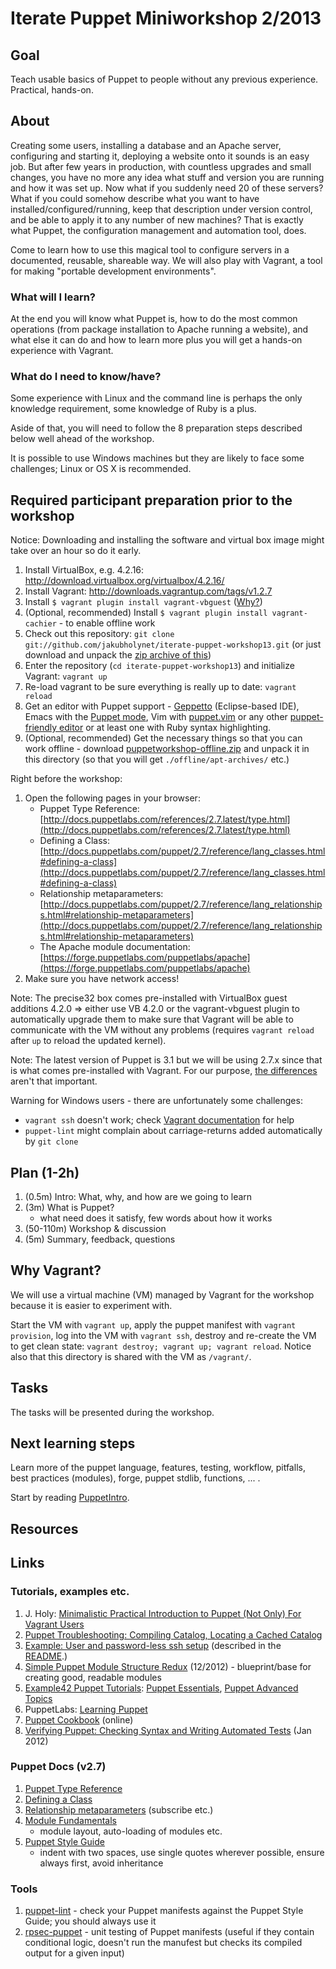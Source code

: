 Iterate Puppet Miniworkshop 2/2013
==================================

Goal
-----

Teach usable basics of Puppet to people without any previous
experience. Practical, hands-on.

About
-----
Creating some users, installing a database and an Apache server, configuring and starting it, deploying a website onto it sounds is an easy job. But after few years in production, with countless upgrades and small changes, you have no more any idea what stuff and version you are running and how it was set up. Now what if you suddenly need 20 of these servers?
What if you could somehow describe what you want to have installed/configured/running, keep that description under version control, and be able to apply it to any number of new machines? That is exactly what Puppet, the configuration management and automation tool, does.

Come to learn how to use this magical tool to configure servers in a documented, reusable, shareable way. We will also play with Vagrant, a tool for making "portable development environments".

### What will I learn?
At the end you will know what Puppet is, how to do the most common operations (from package installation to Apache running a website), and what else it can do and how to learn more plus you will get a hands-on experience with Vagrant.

### What do I need to know/have?
Some experience with Linux and the command line is perhaps the only
knowledge requirement, some knowledge of Ruby is a plus.

Aside of that, you will need to follow the 8 preparation steps described
below well ahead of the workshop.

It is possible to use Windows machines but they are likely to face some
challenges; Linux or OS X is recommended.

Required participant preparation prior to the workshop
------------------------------------------------------

Notice: Downloading and installing the software and virtual box image
might take over an hour so do it early.


1. Install VirtualBox, e.g. 4.2.16: http://download.virtualbox.org/virtualbox/4.2.16/
2. Install Vagrant: http://downloads.vagrantup.com/tags/v1.2.7
3. Install `$ vagrant plugin install vagrant-vbguest` ([Why?](http://theholyjava.wordpress.com/wiki/tools/vagrant-notes/#tip_install_vagrant-vbguest))
4. (Optional, recommended) Install `$ vagrant plugin install vagrant-cachier` - to enable offline work
5. Check out this repository: `git clone git://github.com/jakubholynet/iterate-puppet-workshop13.git`
 (or just download and unpack the [zip archive of this](https://github.com/jakubholynet/iterate-puppet-workshop13/archive/master.zip))
6. Enter the repository (`cd iterate-puppet-workshop13`) and
initialize Vagrant: `vagrant up`
7. Re-load vagrant to be sure everything is really up to date: `vagrant
reload`
8. Get an editor with Puppet support - [Geppetto][1] (Eclipse-based IDE), Emacs with the
[Puppet mode](https://github.com/puppetlabs/puppet-syntax-emacs/blob/master/puppet-mode.el),
Vim with
[puppet.vim](http://downloads.puppetlabs.com/puppet/puppet.vim) or any
other
[puppet-friendly editor](http://projects.puppetlabs.com/projects/1/wiki/Editor_Tips)
or at least one with Ruby syntax highlighting.
9. (Optional, recommended) Get the necessary things so that you can work offline - download [puppetworkshop-offline.zip][2]
   and unpack it in this directory (so that you will get `./offline/apt-archives/` etc.)

[1]: http://cloudsmith.github.io/geppetto/
[2]: https://dl.dropboxusercontent.com/u/3216097/tmp/puppetworkshop-offline.zip

Right before the workshop:

1. Open the following pages in your browser:
   * Puppet Type Reference:
   [http://docs.puppetlabs.com/references/2.7.latest/type.html](http://docs.puppetlabs.com/references/2.7.latest/type.html)
   * Defining a Class:
   [http://docs.puppetlabs.com/puppet/2.7/reference/lang_classes.html#defining-a-class](http://docs.puppetlabs.com/puppet/2.7/reference/lang_classes.html#defining-a-class)
   * Relationship metaparameters:
[http://docs.puppetlabs.com/puppet/2.7/reference/lang_relationships.html#relationship-metaparameters](http://docs.puppetlabs.com/puppet/2.7/reference/lang_relationships.html#relationship-metaparameters)
   * The Apache module documentation: [https://forge.puppetlabs.com/puppetlabs/apache](https://forge.puppetlabs.com/puppetlabs/apache)
2. Make sure you have network access!

Note: The precise32 box comes pre-installed with VirtualBox guest additions
4.2.0 => either use VB 4.2.0 or the vagrant-vbguest plugin to
automatically upgrade them to make sure that Vagrant will be able to communicate with the VM
without any problems (requires `vagrant reload` after `up` to
reload the updated kernel).

Note: The latest version of Puppet is 3.1 but we will be using 2.7.x
since that is what comes pre-installed with Vagrant. For our purpose,
[the differences](http://docs.puppetlabs.com/puppet/3/reference/release_notes.html)
aren't that important.

Warning for Windows users - there are unfortunately some challenges:
* `vagrant ssh` doesn't work; check [Vagrant documentation](http://docs-v1.vagrantup.com/v1/docs/getting-started/ssh.html) for help
* `puppet-lint` might complain about carriage-returns added automatically by `git clone`


Plan (1-2h)
---------

1. (0.5m) Intro: What, why, and how are we going to learn
2. (3m) What is Puppet?
    * what need does it satisfy, few words about how it works
3. (50-110m) Workshop & discussion
4. (5m) Summary, feedback, questions

Why Vagrant?
------------

We will use a virtual machine (VM) managed by Vagrant for the workshop
because it is easier to experiment with.

Start the VM with `vagrant up`, apply the puppet manifest with
`vagrant provision`, log into the VM with `vagrant ssh`, destroy and
re-create the VM to get clean state: `vagrant destroy; vagrant up;
vagrant reload`. Notice also that this directory is shared with the VM
as `/vagrant/`.

Tasks
-----

The tasks will be presented during the workshop.

Next learning steps
-------------------

Learn more of the puppet language, features, testing, workflow, pitfalls, best practices
(modules), forge, puppet stdlib, functions, ... .

Start by reading [PuppetIntro][PuppetIntro].

Resources
---------

[R1]: http://docs.puppetlabs.com/references/2.7.latest/type.html "Puppet Type Reference"

Links
-----

### Tutorials, examples etc.

1. J. Holy: [Minimalistic Practical Introduction to Puppet (Not Only) For Vagrant Users][PuppetIntro]
2. [Puppet Troubleshooting: Compiling Catalog, Locating a Cached Catalog](http://theholyjava.wordpress.com/2012/10/17/puppet-where-to-find-the-cached-catalog-on-client/)
3. [Example: User and password-less ssh setup](https://github.com/iterate/codecamp2012/blob/puppet/manifests/my-user.pp)
(described in the
[README](https://github.com/iterate/codecamp2012/blob/puppet/README.md).)
4. [Simple Puppet Module Structure Redux](http://www.devco.net/archives/2012/12/13/simple-puppet-module-structure-redux.php)
(12/2012) - blueprint/base for creating good, readable modules
5. [Example42 Puppet Tutorials](http://www.example42.com/?q=Example42PuppetTutorials):
[Puppet Essentials](http://example42.com/tutorials/build/deck/essentials/),
[Puppet Advanced Topics](http://example42.com/tutorials/build/deck/advanced/)
6. PuppetLabs: [Learning Puppet](http://docs.puppetlabs.com/learning/)
7. [Puppet Cookbook](http://www.puppetcookbook.com/) (online)
8. [Verifying Puppet: Checking Syntax and Writing Automated Tests](https://puppetlabs.com/blog/verifying-puppet-checking-syntax-and-writing-automated-tests/)
(Jan 2012)

### Puppet Docs (v2.7)
1. [Puppet Type Reference](http://docs.puppetlabs.com/references/2.7.latest/type.html)
2. [Defining a Class](http://docs.puppetlabs.com/puppet/2.7/reference/lang_classes.html#defining-a-class)
3. [Relationship metaparameters](http://docs.puppetlabs.com/puppet/2.7/reference/lang_relationships.html#relationship-metaparameters)
(subscribe etc.)
4. [Module Fundamentals](http://docs.puppetlabs.com/puppet/2.7/reference/modules_fundamentals.html)
    - module layout, auto-loading of modules etc.
5. [Puppet Style Guide](http://docs.puppetlabs.com/guides/style_guide.html)
    - indent with two spaces, use single quotes wherever possible, ensure
always first, avoid inheritance

### Tools
1. [puppet-lint](http://puppet-lint.com/) - check your
Puppet manifests against the Puppet Style Guide; you should always use it
2. [rpsec-puppet](http://rspec-puppet.com/) - unit testing of Puppet
manifests (useful if they contain conditional logic, doesn't run the
manufest but checks its compiled output for a given input)


[PuppetIntro]:
http://theholyjava.wordpress.com/2012/08/13/minimalistic-practical-introduction-to-puppet-for-vagrant-users/ "Minimalistic Practical Introduction to Puppet (Not Only) For Vagrant Users"
